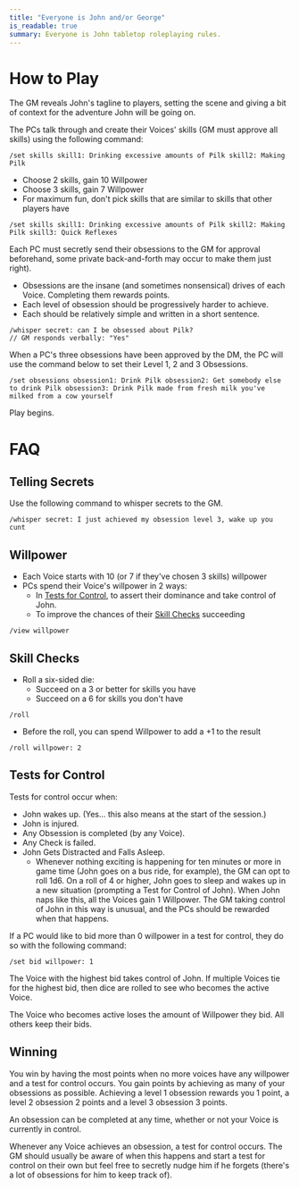 ```yaml
---
title: "Everyone is John and/or George"
is_readable: true
summary: Everyone is John tabletop roleplaying rules.
---
```


# How to Play

The GM reveals John's tagline to players, setting the scene and giving a bit of context for the adventure John will be going on.

The PCs talk through and create their Voices' skills (GM must approve all skills) using the following command:

```
/set skills skill1: Drinking excessive amounts of Pilk skill2: Making Pilk
```

- Choose 2 skills, gain 10 Willpower
- Choose 3 skills, gain 7 Willpower
- For maximum fun, don't pick skills that are similar to skills that other players have

```
/set skills skill1: Drinking excessive amounts of Pilk skill2: Making Pilk skill3: Quick Reflexes
```

Each PC must secretly send their obsessions to the GM for approval beforehand, some private back-and-forth may occur to make them just right).

- Obsessions are the insane (and sometimes nonsensical) drives of each Voice. Completing them rewards points.
- Each level of obsession should be progressively harder to achieve.
- Each should be relatively simple and written in a short sentence.

```
/whisper secret: can I be obsessed about Pilk?
// GM responds verbally: "Yes"
```

When a PC's three obsessions have been approved by the DM, the PC will use the command below to set their Level 1, 2 and 3 Obsessions.

```
/set obsessions obsession1: Drink Pilk obsession2: Get somebody else to drink Pilk obsession3: Drink Pilk made from fresh milk you've milked from a cow yourself
```

Play begins.

# FAQ

## Telling Secrets

Use the following command to whisper secrets to the GM.

```
/whisper secret: I just achieved my obsession level 3, wake up you cunt
```

## Willpower

- Each Voice starts with 10 (or 7 if they've chosen 3 skills) willpower
- PCs spend their Voice's willpower in 2 ways:
  - In [Tests for Control](#tests-for-control), to assert their dominance and take control of John.
  - To improve the chances of their [Skill Checks](#skill-checks) succeeding

```
/view willpower
```

## Skill Checks

- Roll a six-sided die:
  - Succeed on a 3 or better for skills you have
  - Succeed on a 6 for skills you don't have

```
/roll
```

- Before the roll, you can spend Willpower to add a +1 to the result

```
/roll willpower: 2
```

## Tests for Control

Tests for control occur when:

- John wakes up. (Yes… this also means at the start of the session.)
- John is injured.
- Any Obsession is completed (by any Voice).
- Any Check is failed.
- John Gets Distracted and Falls Asleep.
  - Whenever nothing exciting is happening for ten minutes or more in game time (John goes on a bus ride, for example), the GM can opt to roll 1d6. On a roll of 4 or higher, John goes to sleep and wakes up in a new situation (prompting a Test for Control of John). When John naps like this, all the Voices gain 1 Willpower. The GM taking control of John in this way is unusual, and the PCs should be rewarded when that happens.

If a PC would like to bid more than 0 willpower in a test for control, they do so with the following command:

```
/set bid willpower: 1
```

The Voice with the highest bid takes control of John. If multiple Voices tie for the highest bid, then dice are rolled to see who becomes the active Voice.

The Voice who becomes active loses the amount of Willpower they bid. All others keep their bids.

## Winning

You win by having the most points when no more voices have any willpower and a test for control occurs. You gain points by achieving as many of your obsessions as possible. Achieving a level 1 obsession rewards you 1 point, a level 2 obsession 2 points and a level 3 obsession 3 points.

An obsession can be completed at any time, whether or not your Voice is currently in control.

Whenever any Voice achieves an obsession, a test for control occurs. The GM should usually be aware of when this happens and start a test for control on their own but feel free to secretly nudge him if he forgets (there's a lot of obsessions for him to keep track of).
